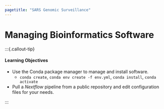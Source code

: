 ```yaml
---
pagetitle: "SARS Genomic Surveillance"
---
```


# Managing Bioinformatics Software

:::{.callout-tip}
#### Learning Objectives

- Use the Conda package manager to manage and install software.
  - `conda create`, `conda env create -f env.yml`, `conda install`, `conda activate`
- Pull a _Nextflow_ pipeline from a public repository and edit configuration files for your needs.

:::

<!--
## The `conda` Package Manager

Often you may want to use software packages that are not be installed by default on the servers available to you.
There are several ways you could manage your own software installation, but in this course we will be using _Conda_, which gives you access to a large number of scientific packages.

There are two main software distributions that you can download and install, called _Anaconda_ and _Miniconda_.  
_Miniconda_ is a lighter version, which includes only base Python, while _Anaconda_ is a much larger bundle of software that includes many other packages (see the [Documentation Page](https://docs.conda.io/projects/conda/en/latest/user-guide/install/download.html#anaconda-or-miniconda) for more information).

One of the strengths of using _Conda_ to manage your software is that you can have different versions of your software installed alongside each other, organised in **environments**. 
Organising software packages into environments is extremely useful, as it allows to have a _reproducible_ set of software versions that you can use and resuse in your projects. 

![Illustration of _Conda_ environments.](images/conda_environments.svg)


### Installing _Conda_

To start with, let's install _Conda_. 
In this course we will install the _Miniconda_ bundle, as it's lighter and faster to install:

1. Make sure you've ssh'd to the training computer and are in the home directory (`cd ~`).
1. download the _Miniconda_ installer by running: `wget https://repo.anaconda.com/miniconda/Miniconda3-latest-Linux-x86_64.sh`
1. run the installation script just downloaded: `bash Miniconda3-latest-Linux-x86_64.sh`
1. follow the installation instructions accepting default options (answering 'yes' to any questions)
1. run `conda config --add channels conda-forge; conda config --add channels bioconda`.
This adds two *channels* (sources of software) useful for bioinformatics and data science applications.

:::{.callout-note}
_Anaconda_ and _Miniconda_ are also available for Windows and Mac OS. 
See the [Conda Installation Documents](https://docs.conda.io/projects/conda/en/latest/user-guide/install/index.html#regular-installation) for instructions. 

However, many of the packages used in bioinformatics are specific for Linux, so will not work on those other operating systems. 
However, _Conda_ may still be useful to manage software that works across platforms (e.g. Python packages).
:::


### Installing Software Using `conda`

The command used to install and manage software is called `conda`. 
Although we will only cover the basics in this course, it has an [excellent documentation](https://docs.conda.io/projects/conda/en/latest/user-guide/) and a useful [cheatsheet](https://docs.conda.io/projects/conda/en/latest/_downloads/1f5ecf5a87b1c1a8aaf5a7ab8a7a0ff7/conda-cheatsheet.pdf).

The first thing to do is to create a software environment for our project. 
Although this is optional (you could instead install everything in the "base" default environment), it is a good practice as it means the software versions remain stable within each project. 

To create an environment we use:

```console
$ conda create --name ENV
```

Where "ENV" is the name we want to give to that environment. 
Once the environment is created, we can install packages using:

```console
$ conda install --name ENV PROGRAM
```

Where "PROGRAM" is the name of the software we want to install. 

:::{.callout-note}
One way to organise your software environments is to create an environment for each kind of analysis that you might be doing regularly. 
For example, you could have an environment named `imaging` with software that you use for image processing (e.g. Python's scikit-image or the ImageMagick package) and another called `deeplearn` with software you use for deep learning applications (e.g. Python's Keras). 

In bioinformatics you may create an environment for analysis of specific kinds of data, for example `rnaseq` or `metagenomics`. 
We will see an example of this in the context of SARS-CoV-2 sequence analysis in a later section.
:::

To search for the software packages that are available through `conda`:

- go to [anaconda.org](https://anaconda.org).
- in the search box search for a program of your choice. For example: "bwa".
- the results should be listed as `CHANNEL/PROGRAM`, where *CHANNEL* will the the source channel from where the software is available. Usually scientific/bioinformatics software is available through the `conda-forge` and `bioconda` channels.

If you need to install a program from a different channel than the defaults, you can specify it during the install command using the `-c` option. 
For example `conda install --chanel CHANNEL --name ENV PROGRAM`.

Let's see this with an example, where we create a new environment called "scipy", where we install the python scientific packages:

```console
$ conda install --name scipy --channel conda-forge numpy matplotlib
```


### Loading _Conda_ Environments

Once your packages are installed in an environment, you can load that environment by using `source activate ENV`, where "ENV" is the name of your environment. 
For example, we can activate our previously created environment with:

```console
$ source activate scipy
```

If you chech which `python` executable is being used now, you will notice it's the one from this new environment:

```console
$ which python
```

```
~/miniconda3/envs/scipy/bin/python
```

:::{.callout-note}
**Tip**

If you forget which environments you have created, you can use `conda env list` to get a list of them. 
:::


:::{.callout-exercise}

**Q1**

- Create a new _Conda_ environment called `qc` and install the software FastQC and MultiQC, which we will use to check the sequencing quality of our Illumina reads.
- Once installation completes, activate the environment and check that both packages were installed successfully by running `fastqc --version` and `multiqc --version`. 

<details><summary>Hint</summary>

- Go to [anaconda.org](https://anaconda.org/) to search for these software packages and see which channels they are available from.
- The command to create a new environment is `conda create --name ENV` (replace "ENV" by a name of your choice for the new environment).
- The command to install packages into an environment is `conda install --name ENV PROGRAM` (replace "PROGRAM" with the name of the software package you wish to install).

**THIS TAKES QUITE A WHILE TO RUN! MAYBE NEED TO INTRODUCE MAMBA AS WELL**

</details>

**Q2**

- Create a new shell script named `read_quality_control.sh` on your `scripts` folder. Copy/paste the following code into the script (fix the code where "FIXME" appears). 

```bash
#!/bin/bash

# activate conda environment
source activate qc

# create output directories
mkdir -p results/fastqc
mkdir -p results/multiqc

# run FastQC on all the reads
fastqc --threads 8 --outdir FIXME data/illumina/*.fastq.gz

# compile statistics using multiqc
multiqc --outdir FIXME results/fastqc
```

- Run the new shell script using `bash`. Redirect the output to a file named `logs/read_quality_control.log`.

<details><summary>Hint</summary>

- To redirect output from a script use `bash name_of_script > standard_output.log 2>&1`

<details>

:::{.callout-answer}

Create the environment with:

```
$ conda create --name qc
```

We can then install the necessary software on this environment: 

```
$ conda install --name qc fastqc multiqc
```

After _Conda_ determines the software dependencies it needs to download and install, it will list them all and ask to confirm the installation. 
You can type "y" and press Enter to confirm. 
The installation process may take some time. 

Finally, we can activate our new environment: 

```
$ source activate qc
```

We can quickly check that the software was installed successfully by trying the following commands:

```
$ fastqc --version
$ multiqc --version
```

Each of these commands should result in the version of the software being printed on the console. 

:::
:::

:::{.callout-note}
**Quality Control for ONT Data**

FastQC is designed for Illumina data. 
For ONT data, you can use [MinIONQC](https://github.com/roblanf/minion_qc), which is essentially an R script that you can run to generate a series of plots such as read length and quality distributions. 

:::


## Nextflow

- installation
- `nextflow pull`
- config files
- `nextflow run`, `nextflow --help`

Install nextflow, using conda:

`conda create --name nextflow -c bioconda nextflow`

General information about nextflow commands can be obtained by running it with no other options: 

```console
$ nextflow
```

```
Commands:
  clean         Clean up project cache and work directories
  clone         Clone a project into a folder
  cloud         Manage Nextflow clusters in the cloud
  config        Print a project configuration
  console       Launch Nextflow interactive console
  drop          Delete the local copy of a project
  help          Print the usage help for a command
  info          Print project and system runtime information
  kuberun       Execute a workflow in a Kubernetes cluster (experimental)
  list          List all downloaded projects
  log           Print executions log and runtime info
  pull          Download or update a project
  run           Execute a pipeline project
  self-update   Update nextflow runtime to the latest available version
  view          View project script file(s)
```

:::{.callout-note}
**This was a note to self - can probably be removed from here**
Making a local copy of the nextflow repository can be done in a few ways:

- `nextflow pull` - downloads the repo and puts it in a global cache (see https://www.nextflow.io/docs/latest/cli.html#pull)
- `nextflow clone` - downloads the repo to the local directory. This is equivalent to running `git clone`. 

- Need to check how commits are managed (to ensure consistent versions of the pipeline are used)
- If the pipeline fails due to an error, can be resumed by adding the flag `nextflow run -resume`

:::

To download the pipeline, we run: 

```console
$ nextflow pull connor-lab/ncov2019-artic-nf
```

This will automatically download the workflow from the [project's GitHub page](https://github.com/connor-lab/ncov2019-artic-nf) into our home directory (under `~/.nextflow/assets/`). 

The following step is to set configuration options necessary for our setup. 
This can be done on a project-by-project basis, or we can set options that are always used on the machine we are working from.

- Edit a file named `nextflow.config` on the project's directory.
- Edit the file in `~/.nextflow/config`.

I have edited a file in the project's directory with the following: 

```
process {
  executor = 'local'
}
params {
  max_memory = 32.GB
  max_cpus = 8
  max_time = 12.h
}
conda {
  useMamba = true
  createTimeout = '1 h'
}
```

And this has successfully ran the pipeline with mamba. 


## SLURM

SLURM configuration can be specified depending on your setup. 
For example, I have: 

```
process {
  executor = 'slurm'
  clusterOptions = '-A LEYSER-SL2-CPU -p icelake,cclake -t 05:00:00' 
}
params {
  max_memory = 192.GB
  max_cpus = 56
  max_time = 12.h
}
```


## Help 

`nextflow run ncov2019-artic-nf/ --help`


## Conda, Docker, Singularity

With `-profile conda`, I've ran into the problem mentioned here: 
 - https://github.com/nf-core/rnaseq/issues/517 
 - https://github.com/nextflow-io/nextflow/issues/1081 

It seems to be a timeout issue. 
One possibility is to use `mamba`, which can be achieved by adding the following to one of the config files:

```
conda {
    useMamba = true
    createTimeout = '1 h'
}
```

This is detailed here: https://www.nextflow.io/docs/edge/config.html#scope-conda

Also, it may be worth thinking about setting the `NXF_CONDA_CACHEDIR` variable as suggested in the first link above, in case users are sharing environments. 

I have also ran into another error:

```
  Failed to create Conda environment
  command: conda env create --prefix /rds/user/hm533/hpc-work/btf/nvap_artic_pipeline/work/conda/artic-e06b476df23ea11f5d0c7435111cb143 --file /rds/user/hm533/hpc-work/btf/nvap_artic_pipeline/ncov2019-artic-nf/environments/nanopore/environment.yml
  status : 143
  message:
```

This one I could not seem to fix... 


Finally, I get this error with the first step of the pipeline (articDownloadScheme), coming from a `git clone` command:

```
Cloning into 'primer-schemes'...
  /usr/local/software/archive/linux-scientific7-x86_64/gcc-9/git-2.26.0-jtc5jb2p7skqq7zohvhh6cs6tgoy5lyj/libexec/git-core/git-remote-https: symbol lookup error: /lib64/libk5crypto.so.3: undefined symbol: EVP_KDF
_ctrl, version OPENSSL_1_1_1b
```

This seems to be a system-specific error (only occurs on compute nodes of the HPC, not login nodes), which hopefully disappears on the training machine.
My workaround is to cd to the working directory and run `bash .command.run`. 
Then re-launch the workflow with `-resume`.



## Running at Scale

Need to check:

- is it possible to use `nextflow pull` to a path common to multiple users on a HPC? 
- is it possible to still have specific config files even when using `nextflow pull` from the general cache? 
  - Should be: https://www.nextflow.io/docs/latest/config.html 


## Troubleshooting 

Nextflow works by creating temporary files in a directory called `work`. 
When an error occurs, Nextflow informs us of what the working directory was and several (hidden) files can be found there. 
The most informative are:

- `.command.run` - this is the bash script that is essentially submitted to slurm.
- `.command.sh` - this is the bash script that is usually called by the previous script. 
- `.command.log` - log file where errors might be found. 


## Summary

:::{.callout-tip}

#### Key Points

- one
- two

:::
-->
